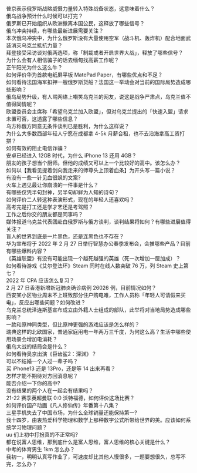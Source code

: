 普京表示俄罗斯战略威慑力量转入特殊战备状态，这意味着什么？  
俄乌战争预计什么时候可以打完？  
俄罗斯已开始组织从欧洲撤离本国公民，这释放了哪些信号？  
俄乌冲突持续，有哪些最新进展需要关注？  
本次俄乌冲突中，为什么俄罗斯没有大量使用空军（战斗机、轰炸机）配合地面武装消灭乌克兰抵抗力量？  
拜登接受采访谈对俄两选项，称「制裁或者开启世界大战」，释放了哪些信号？  
为什么会有人相信骗子的话去缅甸找高薪工作呢？  
正午阳光为什么这么牛？  
如何评价华为首款电纸屏平板 MatePad Paper，有哪些优点和不足？  
如何看待法国海军扣押一艘俄罗斯货船？法国这一举动会对当前的国际局势造成哪些影响？  
俄乌局势升级，有人骂网络上嘲笑乌克兰的网友，说这是战争严肃点，乌克兰值不值得同情呢？  
欧盟委员会主席称「希望乌克兰加入欧盟」，但对乌克兰提出的「快速入盟」请求未置可否，这透露了哪些信息？  
乌方称俄方同意无条件谈判已是胜利，为什么这样说？  
为什么大多数西部年轻人宁愿在成都拿 4-5k 月薪合租，也不去沿海拿高工资打拼？  
如何有效的阻止电信诈骗？  
安卓已经进入 12GB 时代，为什么 iPhone 13 还用 4GB？  
朋友的孩子想当个厨师。但他的成绩又可以上一个比较好的高中。该怎么办？  
如何以【我看见提着剑向我走来的师尊头上顶着血条】为开头写一篇小说？  
有没有一些一针见血很飒的文案?  
火车上遇见最让你崩溃的一件事是什么？  
有哪些仅凭半句封神，另半句却鲜为人知的诗句？  
如何评价二人转这种表演形式，现在的年轻人还喜欢吗？  
高考完是打工还是学才艺还是考驾照？  
工作之后你交的朋友都是同事吗？  
媒体报道乌克兰代表团赴白俄罗斯与俄方谈判，谈判结果将如何？有哪些进展值得关注？  
盲人的世界到底是一片黑色，还是连黑色也不存在？  
华为宣布将于 2022 年 2 月 27 日举行智慧办公春季发布会，会推哪些产品？目前有哪些爆料内容？  
《英雄联盟》有没有可能出现一个越死越强的英雄（死一次增加一层加成）？  
如何看待游戏《艾尔登法环》Steam 同时在线人数突破 76 万，列 Steam 史上第七？  
2022 年 CPA 应该怎么复习？  
2 月 27 日香港新增新冠肺炎确诊病例 26026 例，目前情况如何？  
西安某小区物业周末不上班致部分住户购电难，工作人员称「年轻人可请假来买电」，反应出哪些问题？如何改进？  
乌克兰总统泽连斯基宣布成立由外籍人士组成的部队，此举将对当地局势造成哪些影响？  
一款和原神同类型，但比原神更强的游戏应该是怎么样的？  
瑞典这样的北欧国家，普通家庭用电一年两万三千度，为何这么高？生活中哪些使用场景会增加电消耗？  
俄乌大战的结局会是什么？  
如何看待吴京出演《巨齿鲨2：深渊》？  
可以不结婚一个人过一辈子吗？  
买 iPhone13 还是 13Pro，还是等 14 出来再看？  
怎样才能不期待对方回消息呢？  
能否介绍一下你的高中?  
没有结果的两个人在一起会有结果吗？  
21-22 赛季英超曼联 0:0 沃特福德，如何评价这场比赛？  
如何评价国产动画《凡人修仙传》年番第十八集？  
三星手机失去了中国市场，为什么全球销量还能保持第一?  
我十四岁，由衷热爱科学物理和数学上那种数字公式所带给世界的美。应该如何系统学习物理问题？  
uu 们上初中打扮真的不正常吗?  
都在说富人思维，那到底什么是富人思维，富人思维的核心关键是什么？  
中考的体育男生 1km 怎么办？  
我初一，明明认真写作业了，可速度却比其他人慢很多，一题要想很久，总写不完，怎么办？  

